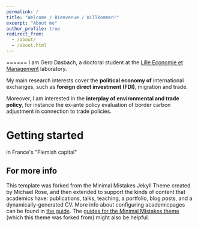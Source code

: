 ```yaml
---
permalink: /
title: "Welcome / Bienvenue / Willkommen!"
excerpt: "About me"
author_profile: true
redirect_from: 
  - /about/
  - /about.html
---
```


======
I am Gero Dasbach, a doctoral student at the [Lille Economie et Management](https://www.lem.univ-lille.fr) laboratory. 

My main research interests cover the __political economy of__ international exchanges, such as __foreign direct investment (FDI)__, migration and trade. 

Moreover, I am interested in the __interplay of environmental and trade policy__, for instance the ex-ante policy evaluation of border carbon adjustment in connection to trade policies.  

Getting started
======
in France's "Flemish capital"

For more info
------
This template was forked from the Minimal Mistakes Jekyll Theme created by Michael Rose, and then extended to support the kinds of content that academics have: publications, talks, teaching, a portfolio, blog posts, and a dynamically-generated CV. More info about configuring academicpages can be found in [the guide](https://academicpages.github.io/markdown/). The [guides for the Minimal Mistakes theme](https://mmistakes.github.io/minimal-mistakes/docs/configuration/) (which this theme was forked from) might also be helpful.
